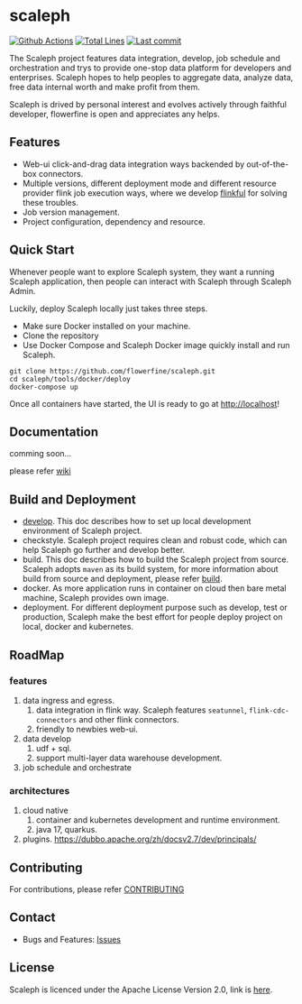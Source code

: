# scaleph

[![Github Actions](https://img.shields.io/github/workflow/status/flowerfine/scaleph/CI)](https://github.com/flowerfine/scaleph/actions)
[![Total Lines](https://tokei.rs/b1/github/flowerfine/scaleph?category=lines)](https://github.com/flowerfine/scaleph)
[![Last commit](https://img.shields.io/github/last-commit/flowerfine/scaleph.svg)](https://github.com/flowerfine/scaleph)

The Scaleph project features data integration, develop,  job schedule and orchestration and trys to provide one-stop data platform for developers and enterprises. Scaleph hopes to help peoples to aggregate data, analyze data, free data internal worth and make profit from them.

Scaleph is drived by personal interest and evolves actively through faithful developer, flowerfine is open and appreciates any helps.

## Features

* Web-ui click-and-drag data integration ways backended by out-of-the-box connectors.
* Multiple versions, different deployment mode and different resource provider flink job execution ways, where we develop [flinkful](https://github.com/flowerfine/flinkful) for solving these troubles.
* Job version management.
* Project configuration, dependency and resource.

## Quick Start

Whenever people want to explore Scaleph system, they want a running Scaleph application, then people can interact with Scaleph through Scaleph Admin.

Luckily, deploy Scaleph locally just takes three steps.

* Make sure Docker installed on your machine.
* Clone the repository
* Use Docker Compose and Scaleph Docker image quickly install and run Scaleph.

```shell
git clone https://github.com/flowerfine/scaleph.git
cd scaleph/tools/docker/deploy
docker-compose up
```

Once all containers have started, the UI is ready to go at [http://localhost](http://localhost/)!

## Documentation

comming soon...

please refer [wiki](https://github.com/flowerfine/scaleph/wiki)

## Build and Deployment

* [develop](https://github.com/flowerfine/scaleph/blob/master/docs/develop.md). This doc describes how to set up local development environment of Scaleph project.
* checkstyle. Scaleph project requires clean and robust code, which can help Scaleph go further and develop better.
* build. This doc describes how to build the Scaleph project from source. Scaleph adopts `maven` as its build system, for more information about build from source and deployment, please refer [build](docs/build/build.md).
* docker. As more application runs in container on cloud then bare metal machine, Scaleph provides own image.
* deployment. For different deployment purpose such as develop, test or production, Scaleph make the best effort for people deploy project on local, docker and kubernetes.

## RoadMap

### features

1. data ingress and egress.
   1. data integration in flink way. Scaleph features `seatunnel`, `flink-cdc-connectors` and other flink connectors.
   2. friendly to newbies web-ui. 
2. data develop
   1. udf + sql.
   1. support multi-layer data warehouse development.
3. job schedule and orchestrate

### architectures

1. cloud native
   1. container and kubernetes development and runtime environment.
   2. java 17, quarkus.
2. plugins. https://dubbo.apache.org/zh/docsv2.7/dev/principals/

## Contributing

For contributions, please refer [CONTRIBUTING](https://github.com/flowerfine/scaleph)

## Contact

* Bugs and Features: [Issues](https://github.com/flowerfine/scaleph/issues)

## License

Scaleph is licenced under the Apache License Version 2.0, link is [here](https://www.apache.org/licenses/LICENSE-2.0.txt).